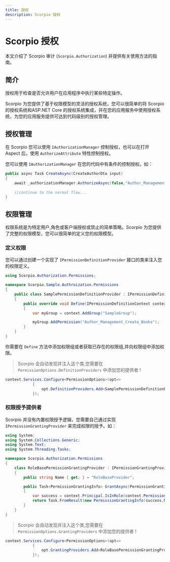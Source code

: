 ```yaml
---
title: 授权
description: Scorpio 授权
---
```


# Scorpio 授权

本文介绍了 Scorpio 审计 (`Scorpio.Authorization`) 并提供有关使用方法的指南。

## 简介

授权用于检查是否允许用户在应用程序中执行某些特定操作。

Scorpio 为您提供了基于权限模型的灵活的授权系统，您可以很简单的将 Scorpio 的授权系统和ASP.NET Core 的授权系统集成，并在您的应用服务中使用授权系统，为您的应用服务提供可达到代码级别的授权管理。

## 授权管理

在 Scorpio 您可以使用 `IAuthorizationManager` 控制授权，也可以在打开 Aspect 后，使用 `AuthorizeAttribute` 特性控制授权。

您可以使用 `IAuthorizationManager` 在您的代码中有条件的控制授权。如：

``` csharp
public async Task CreateAsync(CreateAuthorDto input)
{
    await _authorizationManager.AuthorizeAsync(false,"Author_Management_Create_Books");
    
    //continue to the normal flow...
}
```

## 权限管理

权限系统是为特定用户,角色或客户端授权或禁止的简单策略。Scorpio 为您提供了完整的权限模型，您可以很简单的定义您的权限模型。

### 定义权限

您可以通过创建一个实现了 `IPermissionDefinitionProvider` 接口的类来注入您的权限定义。

``` cs
using Scorpio.Authorization.Permissions;

namespace Scorpio.Sample.Authroization.Permissions
{
    public class SamplePermissionDefinitionProvider : IPermissionDefinitionProvider
    {
        public override void Define(IPermissionDefinitionContext context)
        {
            var myGroup = context.AddGroup("SampleGroup");

            myGroup.AddPermission("Author_Management_Create_Books");
        }
    }
}
```
你需要在 `Define` 方法中添加权限组或者获取已存在的权限组,并向权限组中添加权限。

>Scorpio 会自动发现并注入这个类,您需要在 `PermissionOptions.DefinitionProviders` 中添加您的提供者 !

``` cs
context.Services.Configure<PermissionOptions>(opt=>
            {
                opt.DefinitionProviders.Add<SamplePermissionDefinitionProvider>();
            });
```

### 权限授予提供者

Scorpio 并没有内置权限授予逻辑，您需要自己通过实现 `IPermissionGrantingProvider` 来完成权限的授予。如：

``` cs
using System;
using System.Collections.Generic;
using System.Text;
using System.Threading.Tasks;

namespace Scorpio.Authorization.Permissions
{
    class RoleBasePermissionGrantingProvider : IPermissionGrantingProvider
    {
        public string Name { get; } = "RoleBaseProvider";

        public Task<PermissionGrantingInfo> GrantAsync(PermissionGrantingContext context)
        {
            var success = context.Principal.IsInRole(context.Permission.Name);
            return Task.FromResult(new PermissionGrantingInfo(success,Name));
        }
    }
}
```

>Scorpio 会自动发现并注入这个类,您需要在 `PermissionOptions.GrantingProviders` 中添加您的提供者 !

``` cs
context.Services.Configure<PermissionOptions>(opt=>
            {
                opt.GrantingProviders.Add<RoleBasePermissionGrantingProvider>();
            });
```